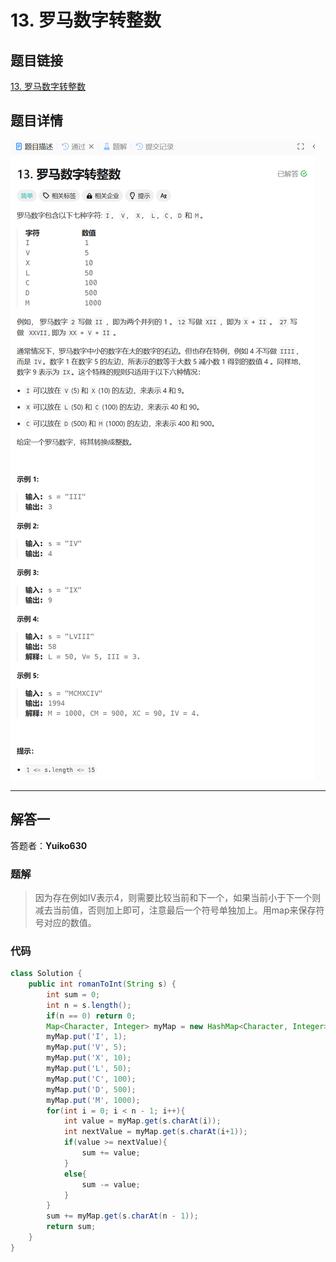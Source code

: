 # 13. 罗马数字转整数
## 题目链接  
[13. 罗马数字转整数](https://leetcode.cn/problems/roman-to-integer/description/)
## 题目详情
![题目图片](Img/13.png)

***
## 解答一
答题者：**Yuiko630**

### 题解
>因为存在例如IV表示4，则需要比较当前和下一个，如果当前小于下一个则减去当前值，否则加上即可，注意最后一个符号单独加上。用map来保存符号对应的数值。

### 代码
``` Java
class Solution {
    public int romanToInt(String s) {
        int sum = 0;
        int n = s.length();
        if(n == 0) return 0;
        Map<Character, Integer> myMap = new HashMap<Character, Integer>();
        myMap.put('I', 1);
        myMap.put('V', 5);
        myMap.put('X', 10);
        myMap.put('L', 50);
        myMap.put('C', 100);
        myMap.put('D', 500);
        myMap.put('M', 1000);
        for(int i = 0; i < n - 1; i++){
            int value = myMap.get(s.charAt(i));
            int nextValue = myMap.get(s.charAt(i+1));
            if(value >= nextValue){
                sum += value;
            }
            else{
                sum -= value;
            }
        }
        sum += myMap.get(s.charAt(n - 1));
        return sum;
    }
}
```